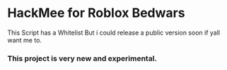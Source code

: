 # HackMee for Roblox Bedwars
This Script has a Whitelist
But i could release a public version soon if yall want me to.
### This project is very new and experimental.
